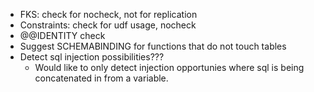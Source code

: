 - FKS: check for nocheck, not for replication
- Constraints: check for udf usage, nocheck
- @@IDENTITY check
- Suggest SCHEMABINDING for functions that do not touch tables
- Detect sql injection possibilities??? 
  - Would like to only detect injection opportunies where sql is being concatenated in from a variable. 
